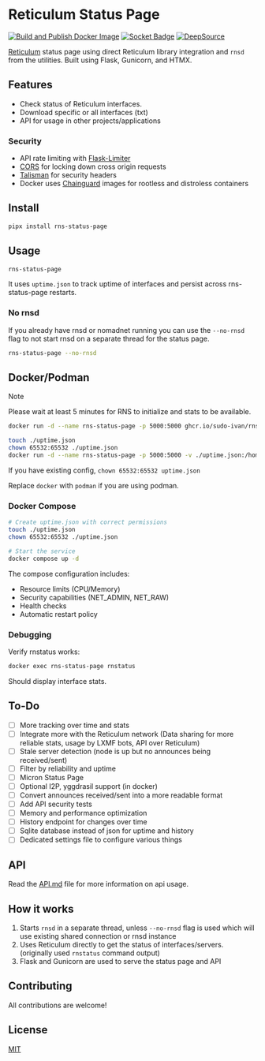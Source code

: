 # Reticulum Status Page

[![Build and Publish Docker Image](https://github.com/Sudo-Ivan/rns-status-page/actions/workflows/docker.yml/badge.svg)](https://github.com/Sudo-Ivan/rns-status-page/actions/workflows/docker.yml)
[![Socket Badge](https://socket.dev/api/badge/pypi/package/rns-status-page/1.1.2?artifact_id=tar-gz)](https://socket.dev/pypi/package/rns-status-page/overview/)
[![DeepSource](https://app.deepsource.com/gh/Sudo-Ivan/rns-status-page.svg/?label=active+issues&show_trend=true&token=KkPl8dmgLrQhOIP9tmkiyPgP)](https://app.deepsource.com/gh/Sudo-Ivan/rns-status-page/)

[Reticulum](https://reticulum.network/) status page using direct Reticulum library integration and `rnsd` from the utilities. Built using Flask, Gunicorn, and HTMX.

## Features

- Check status of Reticulum interfaces.
- Download specific or all interfaces (txt)
- API for usage in other projects/applications

### Security

- API rate limiting with [Flask-Limiter](https://flask-limiter.readthedocs.io/en/latest/)
- [CORS](https://flask-cors.readthedocs.io/en/latest/) for locking down cross origin requests
- [Talisman](https://github.com/GoogleCloudPlatform/flask-talisman) for security headers
- Docker uses [Chainguard](https://github.com/chainguard-dev) images for rootless and distroless containers

## Install

```bash
pipx install rns-status-page
```

## Usage

```bash
rns-status-page
```

It uses `uptime.json` to track uptime of interfaces and persist across rns-status-page restarts.

### No rnsd

If you already have rnsd or nomadnet running you can use the `--no-rnsd` flag to not start rnsd on a separate thread for the status page.

```bash
rns-status-page --no-rnsd
```

## Docker/Podman

> [!NOTE]  
> Please wait at least 5 minutes for RNS to initialize and stats to be available.

```bash
docker run -d --name rns-status-page -p 5000:5000 ghcr.io/sudo-ivan/rns-status-page:latest
```

```bash
touch ./uptime.json
chown 65532:65532 ./uptime.json
docker run -d --name rns-status-page -p 5000:5000 -v ./uptime.json:/home/nonroot/uptime.json ghcr.io/sudo-ivan/rns-status-page:latest
```

If you have existing config, `chown 65532:65532 uptime.json`

Replace `docker` with `podman` if you are using podman.

### Docker Compose

```bash
# Create uptime.json with correct permissions
touch ./uptime.json
chown 65532:65532 ./uptime.json

# Start the service
docker compose up -d
```

The compose configuration includes:
- Resource limits (CPU/Memory)
- Security capabilities (NET_ADMIN, NET_RAW)
- Health checks
- Automatic restart policy

### Debugging

Verify rnstatus works:

```bash
docker exec rns-status-page rnstatus
```

Should display interface stats.

## To-Do

- [ ] More tracking over time and stats
- [ ] Integrate more with the Reticulum network (Data sharing for more reliable stats, usage by LXMF bots, API over Reticulum)
- [ ] Stale server detection (node is up but no announces being received/sent)
- [ ] Filter by reliability and uptime
- [ ] Micron Status Page
- [ ] Optional I2P, yggdrasil support (in docker)
- [ ] Convert announces received/sent into a more readable format
- [ ] Add API security tests
- [ ] Memory and performance optimization
- [ ] History endpoint for changes over time
- [ ] Sqlite database instead of json for uptime and history
- [ ] Dedicated settings file to configure various things

## API

Read the [API.md](API.md) file for more information on api usage.

## How it works

1. Starts `rnsd` in a separate thread, unless `--no-rnsd` flag is used which will use existing shared connection or rnsd instance
2. Uses Reticulum directly to get the status of interfaces/servers. (originally used `rnstatus` command output)
3. Flask and Gunicorn are used to serve the status page and API

## Contributing

All contributions are welcome!

## License

[MIT](LICENSE)
